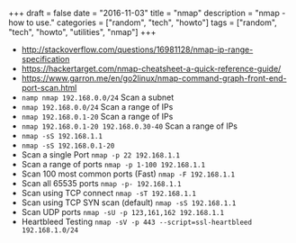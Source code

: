+++
draft = false
date = "2016-11-03"
title = "nmap"
description = "nmap - how to use."
categories = ["random", "tech", "howto"]
tags = ["random", "tech", "howto", "utilities", "nmap"]
+++

* http://stackoverflow.com/questions/16981128/nmap-ip-range-specification
* https://hackertarget.com/nmap-cheatsheet-a-quick-reference-guide/
* https://www.garron.me/en/go2linux/nmap-command-graph-front-end-port-scan.html
* `namp nmap 192.168.0.0/24` Scan a subnet
* `nmap 192.168.0.0/24` Scan a range of IPs
* `nmap 192.168.0.1-20` Scan a range of IPs
* `nmap 192.168.0.1-20 192.168.0.30-40` Scan a range of IPs
* `nmap -sS 192.168.1.1`
* `nmap -sS 192.168.0.1-20`
* Scan a single Port `nmap -p 22 192.168.1.1`
* Scan a range of ports `nmap -p 1-100 192.168.1.1`
* Scan 100 most common ports (Fast) `nmap -F 192.168.1.1`
* Scan all 65535 ports `nmap -p- 192.168.1.1`
* Scan using TCP connect `nmap -sT 192.168.1.1`
* Scan using TCP SYN scan (default) `nmap -sS 192.168.1.1`
* Scan UDP ports `nmap -sU -p 123,161,162 192.168.1.1`
* Heartbleed Testing `nmap -sV -p 443 --script=ssl-heartbleed 192.168.1.0/24`